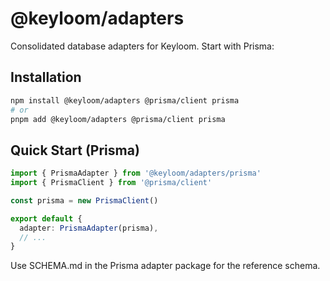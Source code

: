 # @keyloom/adapters

Consolidated database adapters for Keyloom. Start with Prisma:

## Installation

```bash
npm install @keyloom/adapters @prisma/client prisma
# or
pnpm add @keyloom/adapters @prisma/client prisma
```

## Quick Start (Prisma)

```ts
import { PrismaAdapter } from '@keyloom/adapters/prisma'
import { PrismaClient } from '@prisma/client'

const prisma = new PrismaClient()

export default {
  adapter: PrismaAdapter(prisma),
  // ...
}
```

Use SCHEMA.md in the Prisma adapter package for the reference schema.

